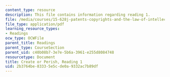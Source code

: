 ```yaml
---
content_type: resource
description: This file contains information regarding reading 1.
file: /media/courses/15-628j-patents-copyrights-and-the-law-of-intellectual-property-spring-2013/2b3764be83335e5cde0a9332ac7b89df_MIT15_628JS13_read01.pdf
file_type: application/pdf
learning_resource_types:
- Readings
ocw_type: OCWFile
parent_title: Readings
parent_type: CourseSection
parent_uid: c40b08b7-3e7e-5b6a-3961-e255d8084748
resourcetype: Document
title: Create or Perish, Reading 1
uid: 2b3764be-8333-5e5c-de0a-9332ac7b89df
---
```

